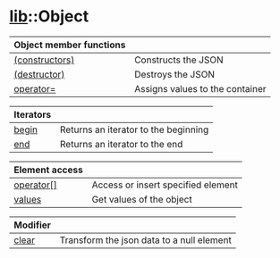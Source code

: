 # [lib](../README.md)::Object
| **Object member functions**          |                                 |
| ------------------------------------ | ------------------------------- |
| [(constructors)](./(constructor).md) | Constructs the JSON             |
| [(destructor)](./(destructor).md)    | Destroys the JSON               |
| [operator=](./operator=.md)          | Assigns values to the container |

| **Iterators**       |                                      |
| ------------------- | ------------------------------------ |
| [begin](./begin.md) | Returns an iterator to the beginning |
| [end](./end.md)     | Returns an iterator to the end       |

| **Element access**            |                                    |
| ----------------------------- | ---------------------------------- |
| [operator[]](./operator[].md) | Access or insert specified element |
| [values](./values.md)         | Get values of the object           |

| **Modifier**        |                                           |
| ------------------- | ----------------------------------------- |
| [clear](./clear.md) | Transform the json data to a null element |